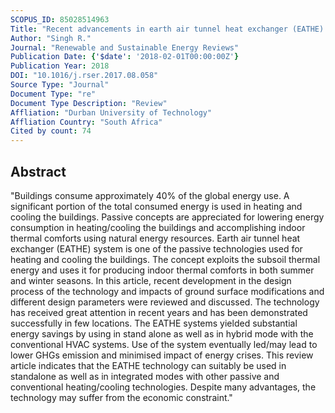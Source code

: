 ```yaml
---
SCOPUS_ID: 85028514963
Title: "Recent advancements in earth air tunnel heat exchanger (EATHE) system for indoor thermal comfort application: A review"
Author: "Singh R."
Journal: "Renewable and Sustainable Energy Reviews"
Publication Date: {'$date': '2018-02-01T00:00:00Z'}
Publication Year: 2018
DOI: "10.1016/j.rser.2017.08.058"
Source Type: "Journal"
Document Type: "re"
Document Type Description: "Review"
Affliation: "Durban University of Technology"
Affliation Country: "South Africa"
Cited by count: 74
---
```


## Abstract
"Buildings consume approximately 40% of the global energy use. A significant portion of the total consumed energy is used in heating and cooling the buildings. Passive concepts are appreciated for lowering energy consumption in heating/cooling the buildings and accomplishing indoor thermal comforts using natural energy resources. Earth air tunnel heat exchanger (EATHE) system is one of the passive technologies used for heating and cooling the buildings. The concept exploits the subsoil thermal energy and uses it for producing indoor thermal comforts in both summer and winter seasons. In this article, recent development in the design process of the technology and impacts of ground surface modifications and different design parameters were reviewed and discussed. The technology has received great attention in recent years and has been demonstrated successfully in few locations. The EATHE systems yielded substantial energy savings by using in stand alone as well as in hybrid mode with the conventional HVAC systems. Use of the system eventually led/may lead to lower GHGs emission and minimised impact of energy crises. This review article indicates that the EATHE technology can suitably be used in standalone as well as in integrated modes with other passive and conventional heating/cooling technologies. Despite many advantages, the technology may suffer from the economic constraint."

